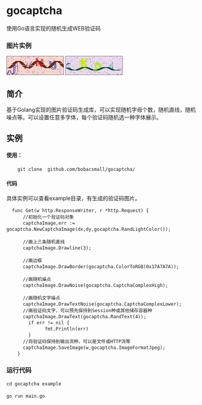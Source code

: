 # gocaptcha
使用Go语言实现的随机生成WEB验证码

### 图片实例

![image](https://raw.githubusercontent.com/bobacsmall/gocaptcha/master/example/1.jpg)
![image](https://raw.githubusercontent.com/bobacsmall/gocaptcha/master/example/2.jpg)

## 简介

基于Golang实现的图片验证码生成库，可以实现随机字母个数，随机直线，随机噪点等。可以设置任意多字体，每个验证码随机选一种字体展示。

## 实例

#### 使用：

```
	git clone  github.com/bobacsmall/gocaptcha/
```


#### 代码
具体实例可以查看example目录，有生成的验证码图片。

```
  func Get(w http.ResponseWriter, r *http.Request) {
      //初始化一个验证码对象
	  captchaImage,err := gocaptcha.NewCaptchaImage(dx,dy,gocaptcha.RandLightColor());

  	  //画上三条随机直线
  	  captchaImage.Drawline(3);

  	  //画边框
  	  captchaImage.DrawBorder(gocaptcha.ColorToRGB(0x17A7A7A));
      
  	  //画随机噪点
  	  captchaImage.DrawNoise(gocaptcha.CaptchaComplexHigh);
  
  	  //画随机文字噪点
  	  captchaImage.DrawTextNoise(gocaptcha.CaptchaComplexLower);
      //画验证码文字，可以预先保持到Session种或其他储存容器种
  	  captchaImage.DrawText(gocaptcha.RandText(4));
    	if err != nil {
    		  fmt.Println(err)
    	}
  	  //将验证码保持到输出流种，可以是文件或HTTP流等
	  captchaImage.SaveImage(w,gocaptcha.ImageFormatJpeg);
	}

```
### 运行代码
```
cd gocaptcha example 

go run main.go 

```









